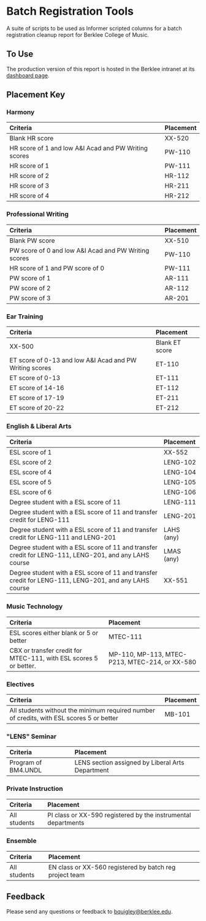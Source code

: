 # Batch Registration Tools

A suite of scripts to be used as Informer scripted columns for a 
batch registration cleanup report for Berklee College of Music.

## To Use

The production version of this report is hosted in the Berklee intranet at
its [dashboard page](https://wbsprd018.berklee.edu:448/informer-live/?locale=en_US#action=DashboardView&id=2121).

## Placement Key

### Harmony

| Criteria                                            | Placement   |
|:----------------------------------------------------|:------------|
| Blank HR score                                      | XX-520 |
| HR score of 1 and low A&I Acad and PW Writing scores| PW-110      |
| HR score of 1                                       | PW-111      |
| HR score of 2                                       | HR-112      |
| HR score of 3                                       | HR-211      |
| HR score of 4                                       | HR-212      |

### Professional Writing

| Criteria                                            | Placement   |
|:----------------------------------------------------|:------------|
| Blank PW score                                      | XX-510      |
| PW score of 0 and low A&I Acad and PW Writing scores| PW-110      |
| HR score of 1 and PW score of 0                     | PW-111      |
| PW score of 1                                       | AR-111      |
| PW score of 2                                       | AR-112      |
| PW score of 3                                       | AR-201      |

### Ear Training

| Criteria                                                | Placement   |
|:--------------------------------------------------------|:------------|
| XX-500                                                  | Blank ET score |
| ET score of 0-13 and low A&I Acad and PW Writing scores | ET-110      |
| ET score of 0-13                                        | ET-111      |
| ET score of 14-16                                       | ET-112      |
| ET score of 17-19                                       | ET-211      |
| ET score of 20-22                                       | ET-212      |

### English & Liberal Arts

| Criteria                                                                                               | Placement   |
|:-------------------------------------------------------------------------------------------------------|:------------|
| ESL score of 1                                                                                         | XX-552      |
| ESL score of 2                                                                                         | LENG-102    |
| ESL score of 4                                                                                         | LENG-104    |
| ESL score of 5                                                                                         | LENG-105    |
| ESL score of 6                                                                                         | LENG-106    |
| Degree student with a ESL score of 11                                                                  | LENG-111    |
| Degree student with a ESL score of 11 and transfer credit for LENG-111                                 | LENG-201    |
| Degree student with a ESL score of 11 and transfer credit for LENG-111 and LENG-201                    | LAHS (any)  |
| Degree student with a ESL score of 11 and transfer credit for LENG-111, LENG-201, and any LAHS course  | LMAS (any)  |
| Degree student with a ESL score of 11 and transfer credit for LENG-111, LENG-201, and any LAHS course | XX-551      |

### Music Technology

| Criteria                                                          | Placement                                       |
|:------------------------------------------------------------------|:------------------------------------------------|
| ESL scores either blank or 5 or better                           | MTEC-111                                        |
| CBX or transfer credit for MTEC-111, with ESL scores 5 or better. | MP-110, MP-113, MTEC-P213,  MTEC-214, or XX-580 |

### Electives

| Criteria                                                                                  | Placement   |
|:------------------------------------------------------------------------------------------|:------------|
| All students without the minimum required number of credits, with ESL scores 5 or better | MB-101      |

### "LENS" Seminar

| Criteria            | Placement                                        |
|:--------------------|:-------------------------------------------------|
| Program of BM4.UNDL | LENS section assigned by Liberal Arts Department |

### Private Instruction

| Criteria                     | Placement                                                     |
|:-----------------------------|:--------------------------------------------------------------|
| All students                 | PI class or XX-590 registered by the instrumental departments |

### Ensemble

| Criteria                     | Placement                                               |
|:-----------------------------|:--------------------------------------------------------|
| All students                 | EN class or XX-560 registered by batch reg project team |

## Feedback

Please send any questions or feedback to bquigley@berklee.edu.